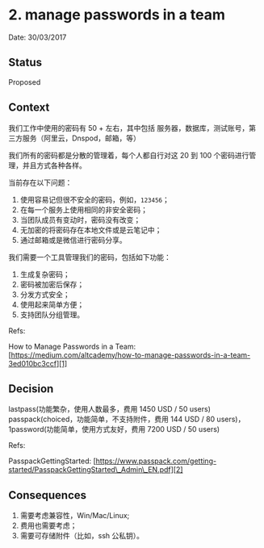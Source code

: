 # 2. manage passwords in a team

Date: 30/03/2017

## Status

Proposed

## Context

我们工作中使用的密码有 50 + 左右，其中包括
服务器，数据库，测试账号，第三方服务（阿里云，Dnspod，邮箱，等）

我们所有的密码都是分散的管理着，每个人都自行对这 20 到 100 个密码进行管理，并且方式各种各样。

当前存在以下问题：

1. 使用容易记但很不安全的密码，例如，`123456`；
2. 在每一个服务上使用相同的非安全密码；
3. 当团队成员有变动时，密码没有改变；
4. 无加密的将密码存在本地文件或是云笔记中；
5. 通过邮箱或是微信进行密码分享。

我们需要一个工具管理我们的密码，包括如下功能：

1. 生成复杂密码；
2. 密码被加密后保存；
3. 分发方式安全；
4. 使用起来简单方便；
5. 支持团队分组管理。

Refs:

How to Manage Passwords in a Team: [https://medium.com/altcademy/how-to-manage-passwords-in-a-team-3ed010bc3ccf][1]

## Decision

lastpass(功能繁杂，使用人数最多，费用 1450 USD / 50 users)
passpack(choiced，功能简单，不支持附件，费用 144 USD / 80 users)，
1password(功能简单，使用方式友好，费用 7200 USD / 50 users)

Refs:

PasspackGettingStarted: [https://www.passpack.com/getting-started/PasspackGettingStarted\_Admin\_EN.pdf][2]

## Consequences

1. 需要考虑兼容性，Win/Mac/Linux;
2. 费用也需要考虑；
3. 需要可存储附件（比如，ssh 公私钥）。

[1]:	https://medium.com/altcademy/how-to-manage-passwords-in-a-team-3ed010bc3ccf
[2]:	https://www.passpack.com/getting-started/PasspackGettingStarted_Admin_EN.pdf